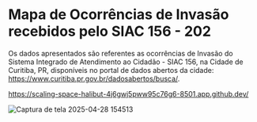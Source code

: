# Mapa de Ocorrências de Invasão recebidos pelo SIAC 156 - 202

Os dados apresentados são referentes as ocorrências de Invasão do Sistema Integrado de Atendimento ao Cidadão - SIAC 156, na Cidade de Curitiba, PR, disponíveis no portal de dados abertos da cidade: https://www.curitiba.pr.gov.br/dadosabertos/busca/.

https://scaling-space-halibut-4j6gwj5pww95c76g6-8501.app.github.dev/


![Captura de tela 2025-04-28 154513](https://github.com/user-attachments/assets/cc56205b-3d7e-45af-a222-f483036e62c0)<center>
